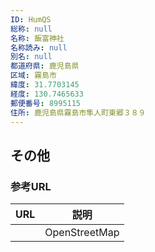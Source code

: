 ```yaml
---
ID: HumQS
総称: null
名称: 飯富神社
名称読み: null
別名: null
都道府県: 鹿児島県
区域: 霧島市
緯度: 31.7703145
経度: 130.7465633
郵便番号: 8995115
住所: 鹿児島県霧島市隼人町東郷３８９
---
```


## その他

### 参考URL

| URL | 説明          |
| --- | ------------- |
|     | OpenStreetMap |
